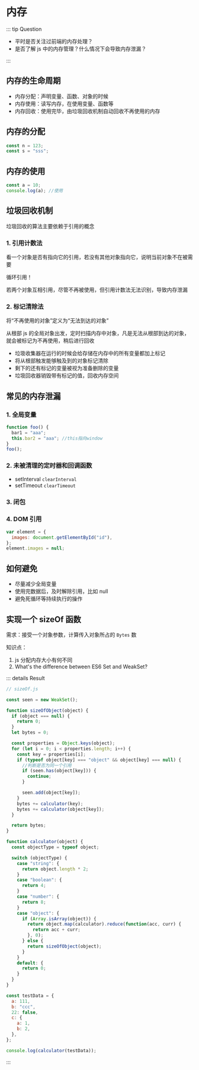 # 内存

::: tip Question

- 平时是否关注过前端的内存处理？
- 是否了解 js 中的内存管理？什么情况下会导致内存泄漏？

:::

## 内存的生命周期

- 内存分配：声明变量、函数、对象的时候
- 内存使用：读写内存，在使用变量、函数等
- 内存回收：使用完毕，由垃圾回收机制自动回收不再使用的内存

## 内存的分配

```js
const n = 123;
const s = "sss";
```

## 内存的使用

```js
const a = 10;
console.log(a); //使用
```

## 垃圾回收机制

垃圾回收的算法主要依赖于引用的概念

### 1. 引用计数法

看一个对象是否有指向它的引用，若没有其他对象指向它，说明当前对象不在被需要

循环引用！

若两个对象互相引用，尽管不再被使用，但引用计数法无法识别，导致内存泄漏

### 2. 标记清除法

将“不再使用的对象”定义为“无法到达的对象”

从根部 js 的全局对象出发，定时扫描内存中对象，凡是无法从根部到达的对象，就会被标记为不再使用，稍后进行回收

- 垃圾收集器在运行的时候会给存储在内存中的所有变量都加上标记
- 将从根部触发能够触及到的对象标记清除
- 剩下的还有标记的变量被视为准备删除的变量
- 垃圾回收器销毁带有标记的值，回收内存空间

## 常见的内存泄漏

### 1. 全局变量

```js
function foo() {
  bar1 = "aaa";
  this.bar2 = "aaa"; //this指向window
}
foo();
```

### 2. 未被清理的定时器和回调函数

- setInterval `clearInterval`
- setTimeout `clearTimeout`

### 3. 闭包

### 4. DOM 引用

```js
var element = {
  images: document.getElementById("id"),
};
element.images = null;
```

## 如何避免

- 尽量减少全局变量
- 使用完数据后，及时解除引用，比如 null
- 避免死循环等持续执行的操作

## 实现一个 sizeOf 函数

需求：接受一个对象参数，计算传入对象所占的 `Bytes` 数

知识点：

1. js 分配内存大小有何不同
2. What's the difference between ES6 Set and WeakSet?

::: details Result

```js
// sizeOf.js

const seen = new WeakSet();

function sizeOfObject(object) {
  if (object === null) {
    return 0;
  }
  let bytes = 0;

  const properties = Object.keys(object);
  for (let i = 0; i < properties.length; i++) {
    const key = properties[i];
    if (typeof object[key] === "object" && object[key] === null) {
      //判断是否为同一个引用
      if (seen.has(object[key])) {
        continue;
      }

      seen.add(object[key]);
    }
    bytes += calculator(key);
    bytes += calculator(object[key]);
  }

  return bytes;
}

function calculator(object) {
  const objectType = typeof object;

  switch (objectType) {
    case "string": {
      return object.length * 2;
    }
    case "boolean": {
      return 4;
    }
    case "number": {
      return 8;
    }
    case "object": {
      if (Array.isArray(object)) {
        return object.map(calculator).reduce(function(acc, curr) {
          return acc + curr;
        }, 0);
      } else {
        return sizeOfObject(object);
      }
    }
    default: {
      return 0;
    }
  }
}

const testData = {
  a: 111,
  b: "ccc",
  22: false,
  c: {
    a: 1,
    b: 2,
  },
};

console.log(calculator(testData));
```

:::
